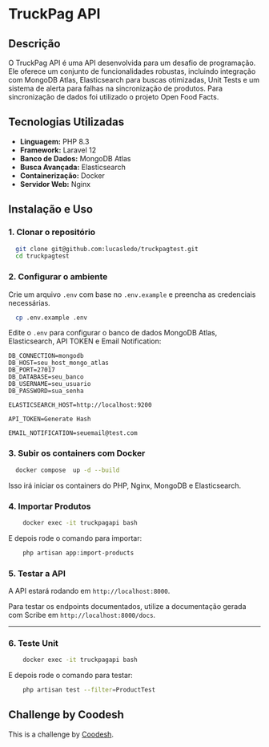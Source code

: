# TruckPag API

## Descrição

O TruckPag API é uma API desenvolvida para um desafio de programação. Ele oferece um conjunto de funcionalidades robustas, incluindo integração com MongoDB Atlas, Elasticsearch para buscas otimizadas, Unit Tests e um sistema de alerta para falhas na sincronização de produtos. Para sincronização de dados foi utilizado o projeto Open Food Facts.

## Tecnologias Utilizadas

- **Linguagem:** PHP 8.3
- **Framework:** Laravel 12
- **Banco de Dados:** MongoDB Atlas
- **Busca Avançada:** Elasticsearch
- **Containerização:** Docker
- **Servidor Web:** Nginx

## Instalação e Uso

### **1. Clonar o repositório**

```sh
  git clone git@github.com:lucasledo/truckpagtest.git
  cd truckpagtest
```

### **2. Configurar o ambiente**

Crie um arquivo `.env` com base no `.env.example` e preencha as credenciais necessárias.

```sh
  cp .env.example .env
```

Edite o `.env` para configurar o banco de dados MongoDB Atlas, Elasticsearch, API TOKEN e Email Notification:

```env
DB_CONNECTION=mongodb
DB_HOST=seu_host_mongo_atlas
DB_PORT=27017
DB_DATABASE=seu_banco
DB_USERNAME=seu_usuario
DB_PASSWORD=sua_senha

ELASTICSEARCH_HOST=http://localhost:9200

API_TOKEN=Generate Hash

EMAIL_NOTIFICATION=seuemail@test.com
```

### **3. Subir os containers com Docker**

```sh
  docker compose  up -d --build
```

Isso irá iniciar os containers do PHP, Nginx, MongoDB e Elasticsearch.

### **4. Importar Produtos**

```sh
    docker exec -it truckpagapi bash
```

E depois rode o comando para importar:

```sh
    php artisan app:import-products
```

### **5. Testar a API**

A API estará rodando em `http://localhost:8000`.

Para testar os endpoints documentados, utilize a documentação gerada com Scribe em `http://localhost:8000/docs`.

---

### **6. Teste Unit**

```sh
    docker exec -it truckpagapi bash
```

E depois rode o comando para testar:

```sh
    php artisan test --filter=ProductTest
```

## Challenge by Coodesh

This is a challenge by [Coodesh](https://coodesh.com).

